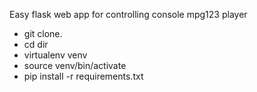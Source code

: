 Easy flask web app for controlling console mpg123 player

- git clone.
- cd dir 
- virtualenv venv
- source venv/bin/activate
- pip install -r requirements.txt
